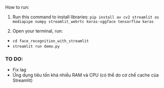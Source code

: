 How to run:
1. Run this command to install libraries:
`pip install av cv2 streamlit os mediapipe numpy streamlit_webrtc keras-vggface tensorflow keras`

2. Open your terminal, run:
+ `cd face_recognition_with_streamlit`
+ `streamlit run demo.py`

### TO DO:
- Fix lag
- Ứng dụng tiêu tốn khá nhiều RAM và CPU (có thể do cơ chế cache của Streamlit)
